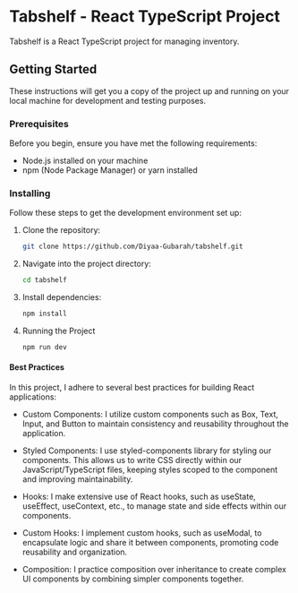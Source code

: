 # Tabshelf - React TypeScript Project

Tabshelf is a React TypeScript project for managing inventory.

## Getting Started

These instructions will get you a copy of the project up and running on your local machine for development and testing purposes.

### Prerequisites

Before you begin, ensure you have met the following requirements:

- Node.js installed on your machine
- npm (Node Package Manager) or yarn installed

### Installing

Follow these steps to get the development environment set up:

1. Clone the repository:

   ```bash
   git clone https://github.com/Diyaa-Gubarah/tabshelf.git

2. Navigate into the project directory: 
  
   ```bash
   cd tabshelf

3. Install dependencies:

   ```bash
   npm install

4. Running the Project

   ```bash
   npm run dev


#### Best Practices
In this project, I adhere to several best practices for building React applications:

- Custom Components: I utilize custom components such as Box, Text, Input, and Button to maintain consistency and reusability throughout the application.

- Styled Components: I use styled-components library for styling our components. This allows us to write CSS directly within our JavaScript/TypeScript files, keeping styles scoped to the component and improving maintainability.

- Hooks: I make extensive use of React hooks, such as useState, useEffect, useContext, etc., to manage state and side effects within our components.

- Custom Hooks: I implement custom hooks, such as useModal, to encapsulate logic and share it between components, promoting code reusability and organization.

- Composition: I practice composition over inheritance to create complex UI components by combining simpler components together.